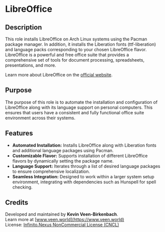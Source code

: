 # LibreOffice

## Description

This role installs LibreOffice on Arch Linux systems using the Pacman package manager. In addition, it installs the Liberation fonts (ttf-liberation) and language packs corresponding to your chosen LibreOffice flavor. LibreOffice is a powerful and free office suite that provides a comprehensive set of tools for document processing, spreadsheets, presentations, and more.

Learn more about LibreOffice on the [official website](https://www.libreoffice.org).

## Purpose

The purpose of this role is to automate the installation and configuration of LibreOffice along with its language support on personal computers. This ensures that users have a consistent and fully functional office suite environment across their systems.

## Features

- **Automated Installation:** Installs LibreOffice along with Liberation fonts and additional language packages using Pacman.
- **Customizable Flavor:** Supports installation of different LibreOffice flavors by dynamically setting the package name.
- **Language Support:** Iterates through a list of desired language packages to ensure comprehensive localization.
- **Seamless Integration:** Designed to work within a larger system setup environment, integrating with dependencies such as Hunspell for spell checking.

## Credits

Developed and maintained by **Kevin Veen-Birkenbach**.  
Learn more at [www.veen.world](https://www.veen.world)  
License: [Infinito.Nexus NonCommercial License (CNCL)](https://s.infinito.nexus/license)
